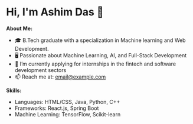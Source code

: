 <!--
- 👋 Hi, I’m @Ashim4as
- 👀 I’m interested in Development stuff...
- 🌱 I’m currently learning Machine learning and side hustle on CSE...
- 💞️ I’m looking to collaborate on My future projects...
- 📫 To reach me aximdass@gmail.com...

<!---
Ashim4as/Ashim4as is a ✨ special ✨ repository because its `README.md` (this file) appears on your GitHub profile.
You can click the Preview link to take a look at your changes.
--->
# Hi, I'm Ashim Das 👋

**About Me:**
- 🎓 B.Tech graduate with a specialization in Machine learning and Web Development.
- 🖥️ Passionate about Machine Learning, AI, and Full-Stack Development
- 🔭 I’m currently applying for internships in the fintech and software development sectors
- 📫 Reach me at: [email@example.com](aximdass@example.com)

**Skills:**
- Languages: HTML/CSS, Java, Python, C++
- Frameworks: React.js, Spring Boot
- Machine Learning: TensorFlow, Scikit-learn
<!--
**Current Projects:**
- [Project Name 1](https://github.com/username/project1): Brief description of the project.
- [Project Name 2](https://github.com/username/project2): Brief description of the project.

**Connect with me:**
[LinkedIn](https://www.linkedin.com/in/yourprofile) | [Twitter](https://twitter.com/yourprofile)
